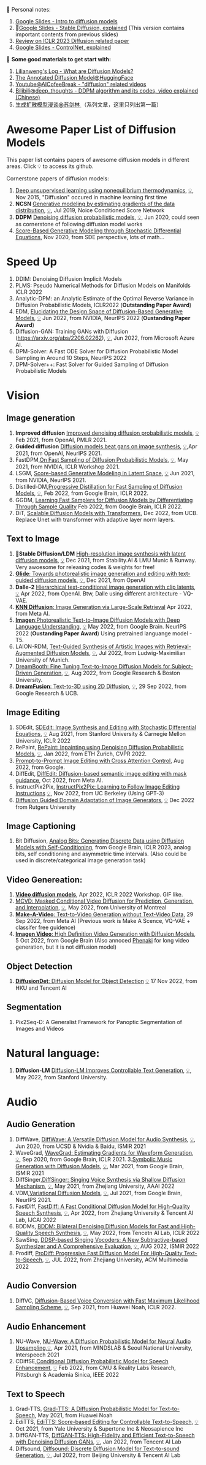👾 Personal notes:
1. [Google Slides - Intro to diffusion models](https://docs.google.com/presentation/d/e/2PACX-1vSBq6Mio9NvmAk8snqwxlcAUlVABrJYg8L5itf6AxK6k1MoFEYjXY2b-NVLyG2mu8Ae77p-GhhjLRFw/pub?start=false&loop=false&delayms=3000)
2. 🌟[Google Slides - Stable Diffusion, explained](https://docs.google.com/presentation/d/1KcdpSOyRth0yOkQFlUKgf9263EaLeh0uDjORRoGToFg/edit?usp=sharing) (This version contains important contents from previous slides)
3. [ Review on ICLR 2023 Diffusion related paper](./ICLR2023Diffusion.md)
4. [ Google Slides - ControlNet, explained](https://docs.google.com/presentation/d/1NN_g13U10Q2jG8z-yU1-RZDqMmJBk0DisVOT1IN7_DI/edit?usp=sharing)

🦄 **Some good materials to get start with:**
1. [Lilianweng's Log - What are Diffusion Models?](https://lilianweng.github.io/posts/2021-07-11-diffusion-models) 
2. [The Annotated Diffusion Model@HuggingFace](https://huggingface.co/blog/annotated-diffusion)
3. [Youtube@AICofeeBreak - "diffusion" related videos](https://www.youtube.com/c/AICoffeeBreak/search?query=diffusion)
4. [Bilibili@deep_thoughts - DDPM algorithm and its codes, video explained (Chinese)](https://www.bilibili.com/video/BV1b541197HX/?spm_id_from=333.337.search-card.all.click&vd_source=12957bc7127f3a408af0ba8928de89b3)
5. [生成扩散模型漫谈@苏剑林 ](https://kexue.fm/archives/9119) （系列文章，这里只列出第一篇）

# Awesome Paper List of Diffusion Models
This paper list contains papers of awesome diffusion models in different areas.
Click 💡 to access its github.

Cornerstone papers of diffusion models:
1. [Deep unsupervised learning using nonequilibrium thermodynamics](http://proceedings.mlr.press/v37/sohl-dickstein15.html), [💡](https://github.com/Sohl-Dickstein/Diffusion-Probabilistic-Models), Nov 2015, "Diffusion" occured in machine learning first time
2. **NCSN** [Generative modeling by estimating gradients of the data distribution](https://proceedings.neurips.cc/paper/2019/hash/3001ef257407d5a371a96dcd947c7d93-Abstract.html), [💡](https://github.com/ermongroup/ncsn), Jul 2019, Noice Conditioned Score Network
3. **DDPM** [Denoising diffusion probabilistic models](https://proceedings.neurips.cc/paper/2020/hash/4c5bcfec8584af0d967f1ab10179ca4b-Abstract.html), [💡](https://github.com/hojonathanho/diffusion), Jun 2020, could seen as cornerstone of following diffusion model works
4. [Score-Based Generative Modeling through Stochastic Differential Equations](https://arxiv.org/abs/2011.13456), Nov 2020, from SDE perspective, lots of math...

# Speed Up
1. DDIM: Denoising Diffusion Implicit Models 
2. PLMS: Pseudo Numerical Methods for Diffusion Models on Manifolds ICLR 2022
3. Analytic-DPM: an Analytic Estimate of the Optimal Reverse Variance in Diffusion Probabilistic Models, ICLR2022 (**Outstanding Paper Award**)
4. EDM, [Elucidating the Design Space of Diffusion-Based Generative Models](https://arxiv.org/abs/2206.00364),  [💡](https://github.com/NVlabs/edm) Jun 2022, from NVIDIA, NeurIPS 2022 (**Oustanding Paper Award**)
5. Diffusion-GAN: Training GANs with Diffusion (https://arxiv.org/abs/2206.02262), [💡](https://github.com/Zhendong-Wang/Diffusion-GAN), Jun 2022, from Microsoft Azure AI.
6. DPM-Solver: A Fast ODE Solver for Diffusion Probabilistic Model Sampling in Around 10 Steps, NeurIPS 2022
7. DPM-Solver++: Fast Solver for Guided Sampling of Diffusion Probabilistic Models 

# Vision
## Image generation
1. **Improved diffusion** [Improved denoising diffusion probabilistic models](https://proceedings.mlr.press/v139/nichol21a.html), [💡](https://github.com/openai/improved-diffusion) Feb 2021, from OpenAI, PMLR 2021.
2. **Guided diffusion** [Diffusion models beat gans on image synthesis](https://proceedings.neurips.cc/paper/2021/hash/49ad23d1ec9fa4bd8d77d02681df5cfa-Abstract.html),  [💡](https://github.com/openai/guided-diffusion),Apr 2021, from OpenAI, NeurIPS 2021.
3. FastDPM,[On Fast Sampling of Diffusion Probabilistic Models](https://arxiv.org/abs/2106.00132), [💡](https://github.com/FengNiMa/FastDPM_pytorch), May 2021, from NVIDIA, ICLR Workshop 2021.
4. LSGM, [Score-based Generative Modeling in Latent Space](https://arxiv.org/abs/2106.05931), [💡](https://github.com/NVlabs/LSGM) Jun 2021, from NVIDIA, NeurIPS 2021.
5. Distilled-DM,[Progressive Distillation for Fast Sampling of Diffusion Models](https://arxiv.org/abs/2202.00512), [💡](https://github.com/google-research/google-research/tree/master/diffusion_distillation), Feb 2022, from Google Brain, ICLR 2022.
6. GGDM, [Learning Fast Samplers for Diffusion Models by Differentiating Through Sample Quality](http://arxiv.org/abs/2202.05830) Feb 2022, from Google Brain, ICLR 2022.
7. DiT, [Scalable Diffusion Models with Transformers](https://arxiv.org/abs/2212.09748), Dec 2022, from UCB. Replace Unet with transformer with adaptive layer norm layers.

## Text to Image
1. 🌟**Stable Diffusion/LDM** [High-resolution image synthesis with latent diffusion models](https://openaccess.thecvf.com/content/CVPR2022/html/Rombach_High-Resolution_Image_Synthesis_With_Latent_Diffusion_Models_CVPR_2022_paper.html), [💡](https://github.com/CompVis/latent-diffusion)  Dec 2021, from Stability.AI & LMU Munic & Runway. Very awoesome for releasing codes & weights for free!
2. [**Glide**: Towards photorealistic image generation and editing with text-guided diffusion models](https://arxiv.org/abs/2112.10741), [💡](https://github.com/openai/glide-text2im), Dec 2021, from OpenAI
3. **Dalle-2** [Hierarchical text-conditional image generation with clip latents](https://arxiv.org/abs/2204.06125), [💡](https://github.com/lucidrains/DALLE2-pytorch) Apr 2022, from OpenAI. Btw, Dalle using different architecture -  VQ-VAE. 
4. [**KNN Diffusion**: Image Generation via Large-Scale Retrieval](https://arxiv.org/abs/2204.02849) Apr 2022, from Meta AI.
5. [**Imagen**:Photorealistic Text-to-Image Diffusion Models with Deep Language Understanding](https://arxiv.org/abs/2205.11487), [💡](https://github.com/lucidrains/imagen-pytorch) May 2022,  from Google Brain. NeurIPS 2022 (**Oustanding Paper Award**) Using pretrained languange model - T5.
6. LAION-RDM, [Text-Guided Synthesis of Artistic Images with Retrieval-Augmented Diffusion Models](https://arxiv.org/abs/2207.13038), [💡](https://github.com/compvis/latent-diffusion), Jul 2022, from Ludwig-Maximilian University of Munich.
7. [DreamBooth: Fine Tuning Text-to-Image Diffusion Models for Subject-Driven Generation](https://arxiv.org/abs/2208.12242), [💡](https://github.com/XavierXiao/Dreambooth-Stable-Diffusion), Aug 2022, from Google Research & Boston University.
8. [**DreamFusion**: Text-to-3D using 2D Diffusion](https://arxiv.org/abs/2209.14988), [💡](https://github.com/ashawkey/stable-dreamfusion), 29 Sep 2022, from Google Research & UCB.

## Image Editing
1. SDEdit, [SDEdit: Image Synthesis and Editing with Stochastic Differential Equations](https://arxiv.org/abs/2108.01073), [💡](https://github.com/ermongroup/SDEdit) Aug 2021, from Stanford University & Carnegie Mellon University, ICLR 2022
2. RePaint, [RePaint: Inpainting using Denoising Diffusion Probabilistic Models](https://arxiv.org/abs/2201.09865), [💡]([https://github.com/ermongroup/SDEdit](https://github.com/andreas128/RePaint)), Jan 2022, from ETH Zurich, CVPR 2022.
3. [Prompt-to-Prompt Image Editing with Cross Attention Control](https://arxiv.org/abs/2208.01626), Aug 2022, from Google. 
4. DiffEdit, [DiffEdit: Diffusion-based semantic image editing with mask guidance](https://arxiv.org/abs/2210.11427), Oct 2022, from Meta AI.
5. InstructPix2Pix, [InstructPix2Pix: Learning to Follow Image Editing Instructions](https://arxiv.org/abs/2211.09800) [💡](https://github.com/timothybrooks/instruct-pix2pix), Nov 2022, from UC Berkeley (Using GPT-3)
6. [Diffusion Guided Domain Adaptation of Image Generators](https://arxiv.org/abs/2212.04473), [💡](https://github.com/KunpengSong/styleganfusion) Dec 2022 from Rutgers University

## Image Captioning
1. Bit Diffusion, [Analog Bits: Generating Discrete Data using Diffusion Models with Self-Conditioning](https://arxiv.org/abs/2208.04202), from Google Brain, ICLR 2023, analog bits, self conditioning and asymmetric time intervals. (Also could be used in discrete/categorical image generation task)

## Video Genereation: 
1. [**Video diffusion models**](https://arxiv.org/abs/2204.03458), Apr 2022, ICLR 2022 Workshop. GIF like.
2. [MCVD: Masked Conditional Video Diffusion for Prediction, Generation, and Interpolation](https://arxiv.org/abs/2205.09853), [💡](https://github.com/voletiv/mcvd-pytorch), May 2022, from University of Montreal
3. [**Make-A-Video**: Text-to-Video Generation without Text-Video Data](https://arxiv.org/abs/2209.14792), 29 Sep 2022, from Meta AI (Previous work is Make A Scence, VQ-VAE + classifer free guidence)
4. [**Imagen Video**: High Definition Video Generation with Diffusion Models](https://arxiv.org/abs/2210.02303), 5 Oct 2022, from Google Brain (Also annoced [Phenaki](https://arxiv.org/abs/2210.02399) for long video generation, but it is not diffusion model)

## Object Detection
1.  [**DiffusionDet**: Diffusion Model for Object Detection](https://arxiv.org/abs/2211.09788) [💡](https://github.com/ShoufaChen/DiffusionDet) 17 Nov 2022, from HKU and Tencent AI

## Segmentation
1. Pix2Seq-D: A Generalist Framework for Panoptic Segmentation of Images and Videos

# Natural language:
1. **Diffusion-LM** [Diffusion-LM Improves Controllable Text Generation](https://arxiv.org/abs/2205.14217), [💡](https://github.com/xiangli1999/diffusion-lm), May 2022, from Stanford University.

# Audio
## Audio Generation
1. DiffWave, [DiffWave: A Versatile Diffusion Model for Audio Synthesis](https://arxiv.org/abs/2009.09761), [💡](https://diffwave-demo.github.io/), Jun 2020, from UCSD & Nvidia & Baidu, ISMIR 2021
2. WaveGrad, [WaveGrad: Estimating Gradients for Waveform Generation](https://arxiv.org/abs/2009.00713), [💡](https://github.com/ivanvovk/WaveGrad), Sep 2020, from Google Brain, ICLR 2021.
3.[Symbolic Music Generation with Diffusion Models](https://arxiv.org/abs/2103.16091), [💡](https://github.com/magenta/symbolic-music-diffusion), Mar 2021, from Google Brain, ISMIR 2021
4. DiffSinger,[DiffSinger: Singing Voice Synthesis via Shallow Diffusion Mechanism](https://arxiv.org/abs/2105.02446), [💡](https://github.com/MoonInTheRiver/DiffSinger), May 2021, from Zhejiang University, AAAI 2022
5. VDM,[Variational Diffusion Models](https://arxiv.org/abs/2107.00630), [💡](https://github.com/google-research/vdm), Jul 2021, from Google Brain, NeurIPS 2021.
6. FastDiff, [FastDiff: A Fast Conditional Diffusion Model for High-Quality Speech Synthesis](https://arxiv.org/abs/2204.09934), [💡](https://arxiv.org/abs/2204.09934), Apr 2022, from Zhejiang University & Tencent AI Lab, IJCAI 2022
7. BDDMs, [BDDM: Bilateral Denoising Diffusion Models for Fast and High-Quality Speech Synthesis](https://arxiv.org/abs/2203.13508), [💡](https://github.com/tencent-ailab/bddm), May 2022, from Tencetn AI Lab, ICLR 2022
8. SawSing, [DDSP-based Singing Vocoders: A New Subtractive-based Synthesizer and A Comprehensive Evaluation](https://arxiv.org/abs/2208.04756), [💡](https://github.com/YatingMusic/ddsp-singing-vocoders/), AUG 2022, ISMIR 2022
9. Prodiff, [ProDiff: Progressive Fast Diffusion Model For High-Quality Text-to-Speech](https://arxiv.org/abs/2207.06389), [💡](https://github.com/Rongjiehuang/ProDiff), JUL 2022, from Zhejiang University, ACM Muiltimedia 2022

## Audio Conversion
1. DiffVC, [Diffusion-Based Voice Conversion with Fast Maximum Likelihood Sampling Scheme](https://arxiv.org/abs/2109.13821), [💡](https://github.com/huawei-noah/Speech-Backbones/tree/main/DiffVC), Sep 2021, from Huawei Noah, ICLR 2022.

## Audio Enhancement
1. NU-Wave, [NU-Wave: A Diffusion Probabilistic Model for Neural Audio Upsampling](https://arxiv.org/abs/2104.02321),[💡](https://github.com/mindslab-ai/nuwave), Apr 2021, from MINDSLAB & Seoul National University, Interspeech 2021
2. CDiffSE,[Conditional Diffusion Probabilistic Model for Speech Enhancement](https://arxiv.org/abs/2202.05256), [💡](https://github.com/neillu23/cdiffuse) Feb 2022, from CMU & Reality Labs Research, Pittsburgh & Academia Sinica, IEEE 2022

## Text to Speech
1. Grad-TTS, [Grad-TTS: A Diffusion Probabilistic Model for Text-to-Speech](https://arxiv.org/abs/2111.11755), May 2021, from Huawei Noah
2. EdiTTS, [EdiTTS: Score-based Editing for Controllable Text-to-Speech](https://arxiv.org/abs/2110.02584), [💡](https://github.com/neosapience/EdiTTS) Oct 2021, from Yale University & Supertone Inc & Neosapience Inc
3. DiffGAN-TTS, [DiffGAN-TTS: High-Fidelity and Efficient Text-to-Speech with Denoising Diffusion GANs](https://arxiv.org/abs/2201.11972), [💡](https://github.com/keonlee9420/DiffGAN-TTS), Jan 2022, from Tencent AI Lab
4. Diffsound, [Diffsound: Discrete Diffusion Model for Text-to-sound Generation](https://arxiv.org/abs/2207.09983), [💡](https://github.com/yangdongchao/text-to-sound-synthesis-demo), Jul 2022, from Beijing University & Tencent AI Lab




